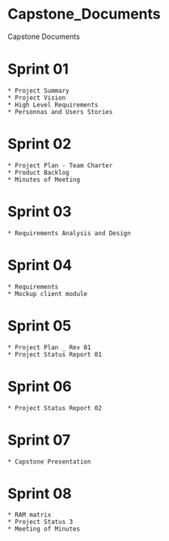 # Capstone_Documents
Capstone Documents

# Sprint 01

	* Project Summary
	* Project Vision
	* High Level Requirements
	* Personnas and Users Stories
# Sprint 02
	* Project Plan - Team Charter
	* Product Backlog
	* Minutes of Meeting
# Sprint 03
	* Requirements Analysis and Design
# Sprint 04
	* Requirements 
	* Mockup client module
# Sprint 05
	* Project Plan _ Rev 01
	* Project Status Report 01
# Sprint 06
	* Project Status Report 02
# Sprint 07
	* Capstone Presentation
# Sprint 08
	* RAM matrix
	* Project Status 3
	* Meeting of Minutes
